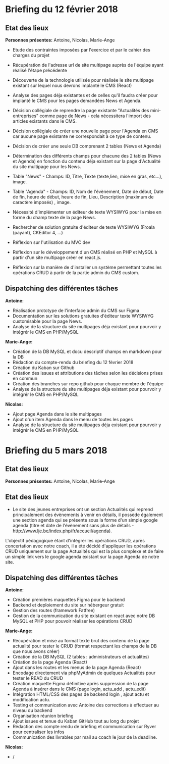 # Briefing du 12 février 2018

## Etat des lieux

**Personnes présentes:** Antoine, Nicolas, Marie-Ange

* Etude des contraintes imposées par l'exercice et par le cahier des charges du projet

* Récupération de l'adresse url de site multipage auprès de l'équipe ayant réalisé l'étape précédente

* Découverte de la technologie utilisée pour réalisée le site multipage existant sur lequel nous devrons implanté le CMS (React)

* Analyse des pages déja existantes et de celles qu'il faudra créer pour implanté le CMS pour les pages demandées News et Agenda.

* Décision collégiale de reprendre la page existante "Actualités des mini-entreprises" comme page de News - cela nécessitera l'import des articles existants dans le CMS.

* Décision collégiale de créer une nouvelle page pour l'Agenda en CMS car aucune page existante ne correspondait à ce type de contenu.

* Décision de créer une seule DB comprenant 2 tables (News et Agenda)

* Détermination des différents champs pour chacune des 2 tables (News et Agenda) en fonction du contenu déja existant sur la page d'Actualité du site multipage pour les News. 

* Table "News" - Champs: ID, Titre, Texte (texte,lien, mise en gras, etc...), image.

* Table "Agenda" - Champs: ID, Nom de l'évènement, Date de début, Date de fin, heure de début, heure de fin, Lieu, Description (maximum de caractère imposés) , image.

* Nécessité d'implémenter un éditeur de texte WYSIWYG pour la mise en forme du champ texte de la page News.

* Rechercher de solution gratuite d'éditeur de texte WYSIWYG (Froala (payant), CKEditor 4, ...)

* Réflexion sur l'utilisation du MVC dev

* Réflexion sur le développement d'un CMS réalisé en PHP et MySQL à partir d'un site multipage créer en react.js.

* Réflexion sur la manière de d'installer un système permettant toutes les opérations CRUD à partir de la partie admin du CMS custom.

## Dispatching des différentes tâches

**Antoine:** 

* Réalisation prototype de l'interface admin du CMS sur Figma
* Documentation sur les solutions gratuites d'éditeur texte WYSIWYG customisable pour la page News.
* Analyse de la structure du site multipages déja existant pour pourvoir y intégrér le CMS en PHP/MySQL 

**Marie-Ange:** 

* Création de la DB MySQL et docu descriptif champs en markdown pour la DB
* Rédaction du compte-rendu du briefing du 12 février 2018
* Création du Kaban sur Github
* Création des issues et attributions des tâches selon les décisions prises en commun 
* Création des branches sur repo github pour chaque membre de l'équipe
* Analyse de la structure du site multipages déja existant pour pourvoir y intégrér le CMS en PHP/MySQL 
 
**Nicolas:** 

* Ajout page Agenda dans le site multipages
* Ajout d'un item Agenda dans le menu de toutes les pages
* Analyse de la structure du site multipages déja existant pour pourvoir y intégrér le CMS en PHP/MySQL 


# Briefing du 5 mars 2018

## Etat des lieux

**Personnes présentes:** Antoine, Nicolas, Marie-Ange

## Etat des lieux

* Le site des jeunes entreprises ont un section Actualités qui reprend principalement des évènements à venir en détails, il possède également une section agenda qui se présente sous la forme d'un simple google agenda (titre et date de l'évènement sans plus de détails - http://www.lje.be/index.php/fr/accueil/agenda).

L'objectif pédagogique étant d'intégrer les opérations CRUD, après concertation avec notre coach, il a été décidé d'appliquer les opérations CRUD uniquement sur la page Actualités qui est la plus complexe et de faire un simple link vers le google agenda existant sur la page Agenda de notre site.

## Dispatching des différentes tâches

**Antoine:** 

* Création premières maquettes Figma pour le backend
* Backend et deploiement du site sur hébergeur gratuit
* Gestion des routes (framework Fatfree)
* Gestion de la communication du site existant en react avec notre DB MySQL  et PHP pour pouvoir réaliser les opérations CRUD

**Marie-Ange:** 

* Récupération et mise au format texte brut des contenu de la page actualité pour tester le CRUD (format respectant les champs de la DB que nous avons créer)
* Création de la DB MySQL (2 tables : administrateurs et actualites)
* Création de la page Agenda (React)
* Ajout dans les routes et les menus de la page Agenda (React)
* Encodage directement via phpMyAdmin de quelques Actualités pour tester le READ du CRUD
* Création maquette Figma définitive après suppression de la page Agenda à insérer dans le CMS (page login, actu_add , actu_edit)
* Intégration HTML/CSS des pages de backend login , ajout actu et modification actu.
* Testing et communication avec Antoine des corrections à effectuer au niveau du backend
* Organisation réunion briefing
* Ajout issues et tenue du Kaban GitHub tout au long du projet
* Rédaction des compte rendu de briefing et communication sur Ryver pour centraliser les infos
* Communication des livrables par mail au coach le jour de la deadline.

 
**Nicolas:** 

* /

